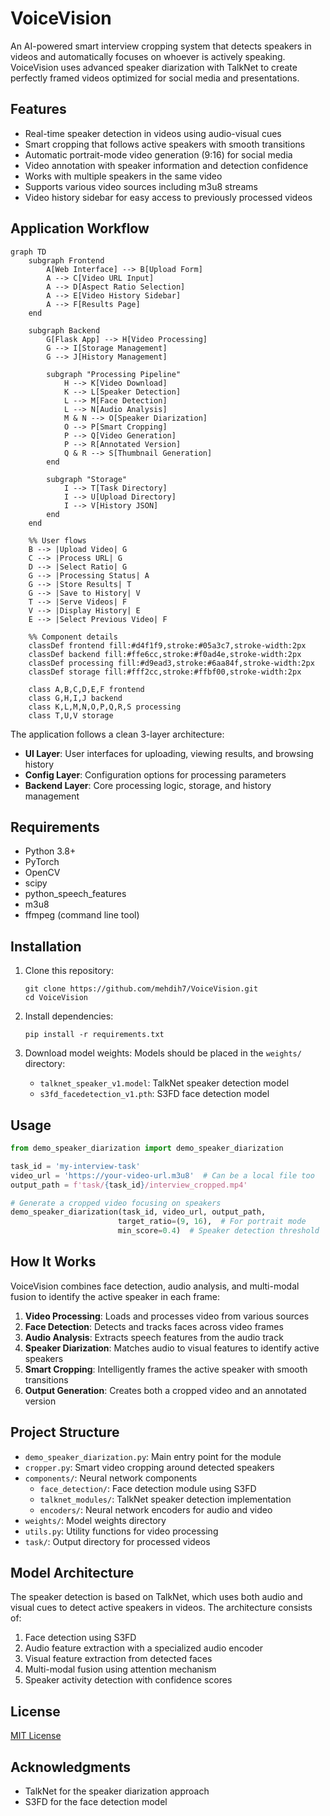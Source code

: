 # VoiceVision

An AI-powered smart interview cropping system that detects speakers in videos and automatically focuses on whoever is actively speaking. VoiceVision uses advanced speaker diarization with TalkNet to create perfectly framed videos optimized for social media and presentations.

## Features

- Real-time speaker detection in videos using audio-visual cues
- Smart cropping that follows active speakers with smooth transitions
- Automatic portrait-mode video generation (9:16) for social media
- Video annotation with speaker information and detection confidence
- Works with multiple speakers in the same video
- Supports various video sources including m3u8 streams
- Video history sidebar for easy access to previously processed videos

## Application Workflow

```mermaid
graph TD
    subgraph Frontend
        A[Web Interface] --> B[Upload Form]
        A --> C[Video URL Input]
        A --> D[Aspect Ratio Selection]
        A --> E[Video History Sidebar]
        A --> F[Results Page]
    end

    subgraph Backend
        G[Flask App] --> H[Video Processing]
        G --> I[Storage Management]
        G --> J[History Management]
      
        subgraph "Processing Pipeline"
            H --> K[Video Download]
            K --> L[Speaker Detection]
            L --> M[Face Detection]
            L --> N[Audio Analysis]
            M & N --> O[Speaker Diarization]
            O --> P[Smart Cropping]
            P --> Q[Video Generation]
            P --> R[Annotated Version]
            Q & R --> S[Thumbnail Generation]
        end
      
        subgraph "Storage"
            I --> T[Task Directory]
            I --> U[Upload Directory]
            I --> V[History JSON]
        end
    end

    %% User flows
    B --> |Upload Video| G
    C --> |Process URL| G
    D --> |Select Ratio| G
    G --> |Processing Status| A
    G --> |Store Results| T
    G --> |Save to History| V
    T --> |Serve Videos| F
    V --> |Display History| E
    E --> |Select Previous Video| F

    %% Component details
    classDef frontend fill:#d4f1f9,stroke:#05a3c7,stroke-width:2px
    classDef backend fill:#ffe6cc,stroke:#f0ad4e,stroke-width:2px
    classDef processing fill:#d9ead3,stroke:#6aa84f,stroke-width:2px
    classDef storage fill:#fff2cc,stroke:#ffbf00,stroke-width:2px
  
    class A,B,C,D,E,F frontend
    class G,H,I,J backend
    class K,L,M,N,O,P,Q,R,S processing
    class T,U,V storage
```

The application follows a clean 3-layer architecture:

- **UI Layer**: User interfaces for uploading, viewing results, and browsing history
- **Config Layer**: Configuration options for processing parameters
- **Backend Layer**: Core processing logic, storage, and history management


## Requirements

- Python 3.8+
- PyTorch
- OpenCV
- scipy
- python_speech_features
- m3u8
- ffmpeg (command line tool)

## Installation

1. Clone this repository:
   ```
   git clone https://github.com/mehdih7/VoiceVision.git
   cd VoiceVision
   ```

2. Install dependencies:
   ```
   pip install -r requirements.txt
   ```

3. Download model weights:
   Models should be placed in the `weights/` directory:
   - `talknet_speaker_v1.model`: TalkNet speaker detection model
   - `s3fd_facedetection_v1.pth`: S3FD face detection model

## Usage

```python
from demo_speaker_diarization import demo_speaker_diarization

task_id = 'my-interview-task'
video_url = 'https://your-video-url.m3u8'  # Can be a local file too
output_path = f'task/{task_id}/interview_cropped.mp4'

# Generate a cropped video focusing on speakers
demo_speaker_diarization(task_id, video_url, output_path, 
                        target_ratio=(9, 16),  # For portrait mode
                        min_score=0.4)  # Speaker detection threshold
```

## How It Works

VoiceVision combines face detection, audio analysis, and multi-modal fusion to identify the active speaker in each frame:

1. **Video Processing**: Loads and processes video from various sources
2. **Face Detection**: Detects and tracks faces across video frames
3. **Audio Analysis**: Extracts speech features from the audio track
4. **Speaker Diarization**: Matches audio to visual features to identify active speakers
5. **Smart Cropping**: Intelligently frames the active speaker with smooth transitions
6. **Output Generation**: Creates both a cropped video and an annotated version

## Project Structure

- `demo_speaker_diarization.py`: Main entry point for the module
- `cropper.py`: Smart video cropping around detected speakers
- `components/`: Neural network components
  - `face_detection/`: Face detection module using S3FD
  - `talknet_modules/`: TalkNet speaker detection implementation
  - `encoders/`: Neural network encoders for audio and video
- `weights/`: Model weights directory
- `utils.py`: Utility functions for video processing
- `task/`: Output directory for processed videos

## Model Architecture

The speaker detection is based on TalkNet, which uses both audio and visual cues to detect active speakers in videos. The architecture consists of:

1. Face detection using S3FD
2. Audio feature extraction with a specialized audio encoder
3. Visual feature extraction from detected faces
4. Multi-modal fusion using attention mechanism
5. Speaker activity detection with confidence scores

## License

[MIT License](LICENSE)

## Acknowledgments

- TalkNet for the speaker diarization approach
- S3FD for the face detection model 